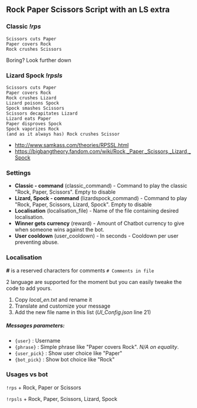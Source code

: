 ## Rock Paper Scissors Script with an LS extra

### Classic *!rps*

    Scissors cuts Paper 
    Paper covers Rock 
    Rock crushes Scissors 

Boring? Look further down

### Lizard Spock *!rpsls*
    Scissors cuts Paper 
    Paper covers Rock 
    Rock crushes Lizard 
    Lizard poisons Spock 
    Spock smashes Scissors 
    Scissors decapitates Lizard 
    Lizard eats Paper 
    Paper disproves Spock 
    Spock vaporizes Rock 
    (and as it always has) Rock crushes Scissor

- http://www.samkass.com/theories/RPSSL.html
- https://bigbangtheory.fandom.com/wiki/Rock,_Paper,_Scissors,_Lizard,_Spock

### Settings
* **Classic - command** (classic_command) - Command to play the classic "Rock, Paper, Scissors". Empty to disable
* **Lizard, Spock - command** (lizardspock_command) - Command to play "Rock, Paper, Scissors, Lizard, Spock". Empty to disable
* **Localisation** (localisation_file) - Name of the file containing desired localisation.
* **Winner gets currency** (reward) - Amount of Chatbot currency to give when someone wins against the bot.
* **User cooldown** (user_cooldown) - In seconds - Cooldown per user preventing abuse.

### Localisation
**#** is a reserved characters for comments `# Comments in file`

2 language are supported for the moment but you can easily tweake the code to add yours.
1. Copy *local_en.txt* and rename it
2. Translate and customize your message
3. Add the new file name in this list (*UI_Config.json* line 21)

##### Messages parameters: 
- `{user}` : Username 
- `{phrase}` : Simple phrase like "Paper covers Rock". *N/A on equality*. 
- `{user_pick}` : Show user choice like "Paper" 
- `{bot_pick}` : Show bot choice like "Rock"

### Usages vs bot
`!rps` + Rock, Paper or Scissors

`!rpsls` + Rock, Paper, Scissors, Lizard, Spock
